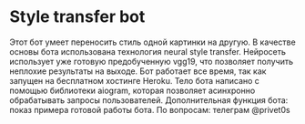 # Style transfer bot
Этот бот умеет переносить стиль одной картинки на другую. В качестве основы бота использована технология neural style transfer. Нейросеть использует уже готовую предобученную vgg19, что позволяет получить неплохие результаты на выходе.
Бот работает все время, так как запущен на бесплатном хостинге Heroku.
Тело бота написано с помощью библиотеки aiogram, которая позволяет асинхронно обрабатывать запросы пользователей. 
Дополнительная функция бота: показ примера готовой работы бота.
По вопросам: телеграм @privet0s

